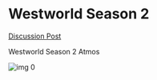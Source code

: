 # Westworld Season 2

[Discussion Post](https://www.avsforum.com/threads/bass-eq-for-filtered-movies.2995212/post-57466772)

 Westworld Season 2 Atmos​

![img 0](https://i.imgur.com/1qjTVFJ.jpg)

